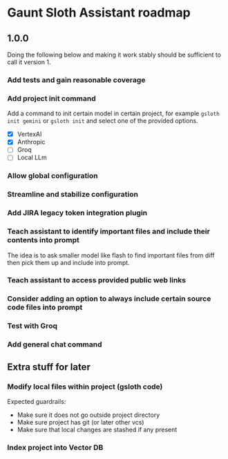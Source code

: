 # Gaunt Sloth Assistant roadmap


## 1.0.0
Doing the following below and making it work stably should be sufficient to call it version 1. 

### Add tests and gain reasonable coverage
### Add project init command
Add a command to init certain model in certain project, for example `gsloth init gemini`
or `gsloth init` and select one of the provided options. 
-[x] VertexAI
-[x] Anthropic
-[ ] Groq
-[ ] Local LLm 
### Allow global configuration
### Streamline and stabilize configuration
### Add JIRA legacy token integration plugin
### Teach assistant to identify important files and include their contents into prompt
The idea is to ask smaller model like flash to find important files from diff then pick them up and include into prompt.
### Teach assistant to access provided public web links
### Consider adding an option to always include certain source code files into prompt
### Test with Groq
### Add general chat command

## Extra stuff for later

### Modify local files within project (gsloth code)
Expected guardrails:
- Make sure it does not go outside project directory
- Make sure project has git (or later other vcs)
- Make sure that local changes are stashed if any present

### Index project into Vector DB

